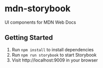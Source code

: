# mdn-storybook

UI components for MDN Web Docs

## Getting Started

1. Run `npm install` to install dependencies
2. Run `npm run storybook` to start Storybook
3. Visit http://localhost:9009 in your browser
